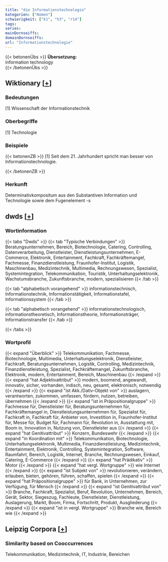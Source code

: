 ```yaml
---
title: "die Informationstechnologie"
kategorien: ["Nomen"]
schwierigkeit: ["k1", "h3", "r14"]
tags:
series:
mainDornseiffs:
domainDornseiffs:
url: "Informationstechnologie"
---
```


{{< betonenÜbs >}}
**Übersetzung:**  
information technology  
{{< /betonenÜbs >}}

## Wiktionary [[+](https://de.wiktionary.org/wiki/Informationstechnologie)]

### Bedeutungen
[1] Wissenschaft der Informationstechnik  

### Oberbegriffe
[1] Technologie  

### Beispiele
{{< betonenZB >}}
[1] Seit dem 21. Jahrhundert spricht man besser von Informationstechnologie.  

{{< /betonenZB >}}
### Herkunft
Determinativkompositum aus den Substantiven Information und Technologie sowie dem Fugenelement -s  



## dwds [[+](https://www.dwds.de/wb/Informationstechnologie)]

### Wortinformation
{{< tabs "Dwds" >}}
{{< tab "Typische Verbindungen" >}}
Beratungsunternehmen, Bereich, Biotechnologie, Catering, Controlling, Datenverarbeitung, Dienstleister, Dienstleistungsunternehmen, E-Commerce, Elektronik, Entertainment, Fachkraft, Fachkräftemangel, Fachmesse, Finanzdienstleistung, Fraunhofer-Institut, Logistik, Maschinenbau, Medizintechnik, Multimedia, Rechnungswesen, Spezialist, Systemintegration, Telekommunikation, Touristik, Unterhaltungselektronik, Wachstumsbranche, Zukunftsbranche, modern, spezialisieren
{{< /tab >}}

{{< tab "alphabetisch vorangehend" >}}
informationstechnisch, Informationstechnik, Informationstätigkeit, Informationstafel, Informationssystem
{{< /tab >}}

{{< tab "alphabetisch vorangehend" >}}
informationstechnologisch, informationstheoretisch, Informationstheorie, Informationsträger, Informationstransfer
{{< /tab >}}

{{< /tabs >}}

### Wortprofil
{{< expand "Überblick" >}} Telekommunikation, Fachmesse, Biotechnologie, Multimedia, Unterhaltungselektronik, Dienstleister, Fachkraft, Beratungsunternehmen, Logistik, Controlling, Medizintechnik, Finanzdienstleistung, Spezialist, Fachkräftemangel, Zukunftsbranche, Elektronik, modern, Entertainment, Bereich, Maschinenbau {{< /expand >}}
{{< expand "hat Adjektivattribut" >}} modern, boomend, angewandt, innovativ, sicher, vorhanden, indisch, neu, gesamt, elektronisch, notwendig {{< /expand >}}
{{< expand "ist Akk./Dativ-Objekt von" >}} auslagern, verantworten, zukommen, umfassen, fördern, nutzen, betreiben, übernehmen {{< /expand >}}
{{< expand "ist in Präpositionalgruppe" >}} Fachmesse für, Dienstleister für, Beratungsunternehmen für, Fachkräftemangel in, Dienstleistungsunternehmen für, Spezialist für, Fachkraft in, Fachkraft für, Anbieter von, Investition in, Fraunhofer-Institut für, Messe für, Budget für, Fachmann für, Revolution in, Ausstattung mit, Boom in, Innovation in, Nutzung von, Dienstleister aus {{< /expand >}}
{{< expand "hat Genitivattribut" >}} Konzern, Bundeswehr {{< /expand >}}
{{< expand "in Koordination mit" >}} Telekommunikation, Biotechnologie, Unterhaltungselektronik, Multimedia, Finanzdienstleistung, Medizintechnik, Entertainment, Elektronik, Controlling, Systemintegration, Software, Raumfahrt, Bereich, Logistik, Internet, Branche, Rechnungswesen, Einkauf, Catering, E-Commerce {{< /expand >}}
{{< expand "hat Prädikativ" >}} Motor {{< /expand >}}
{{< expand "hat vergl. Wortgruppe" >}} wie Internet {{< /expand >}}
{{< expand "ist Subjekt von" >}} revolutionieren, verändern, erlauben, bieten, gehören, führen, schaffen, spielen {{< /expand >}}
{{< expand "hat Präpositionalgruppe" >}} für Bank, in Unternehmen, zur Verfügung, für Mensch {{< /expand >}}
{{< expand "ist Genitivattribut von" >}} Branche, Fachkraft, Spezialist, Beruf, Revolution, Unternehmen, Bereich, Gerät, Sektor, Siegeszug, Fachleute, Dienstleister, Dienstleistung, Auslagerung, Markt, Boom, Firma, Fortschritt, Produkt, Ausgliederung {{< /expand >}}
{{< expand "ist in vergl. Wortgruppe" >}} Branche wie, Bereich wie {{< /expand >}}

## Leipzig Corpora [[+](https://corpora.uni-leipzig.de/en/res?word=Informationstechnologie&corpusId=deu_newscrawl-public_2018)]


### Similarity based on Cooccurrences
Telekommunikation, Medizintechnik, IT, Industrie, Bereichen

